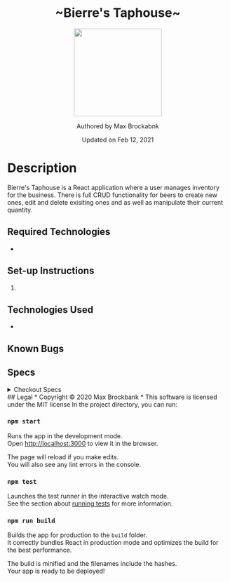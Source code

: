 <h1 align="center">~Bierre's Taphouse~</h1>
<div align="center">
<img src="https://github.com/MaxBrockbank.png" width="200px" height="auto" >
</div>
<p align="center">Authored by Max Brockabnk</p>
<p align="center">Updated on Feb 12, 2021</p>

# Description
Bierre's Taphouse is a React application where a user manages inventory for the business. There is full CRUD functionality for beers to create new ones, edit and delete exisiting ones and as well as manipulate their current quantity. 


## Required Technologies
*

## Set-up Instructions
1. 

## Technologies Used
* 

## Known Bugs

## Specs
<details>
<summary> Checkout Specs</summary>
| Test  | Input | Output  |
| :---: | :---: |  :---:  |
</details>
## Legal
* Copyright © 2020 Max Brockbank
* This software is licensed under the MIT license
In the project directory, you can run:

### `npm start`

Runs the app in the development mode.\
Open [http://localhost:3000](http://localhost:3000) to view it in the browser.

The page will reload if you make edits.\
You will also see any lint errors in the console.

### `npm test`

Launches the test runner in the interactive watch mode.\
See the section about [running tests](https://facebook.github.io/create-react-app/docs/running-tests) for more information.

### `npm run build`

Builds the app for production to the `build` folder.\
It correctly bundles React in production mode and optimizes the build for the best performance.

The build is minified and the filenames include the hashes.\
Your app is ready to be deployed!


